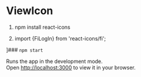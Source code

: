 # ViewIcon

1. npm install react-icons

2. import {FiLogIn} from 'react-icons/fi';

]### `npm start`

Runs the app in the development mode.\
Open [http://localhost:3000](http://localhost:3000) to view it in your browser.
